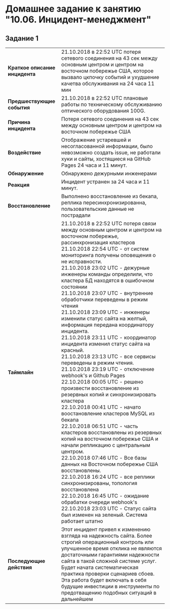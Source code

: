 # Домашнее задание к занятию "10.06. Инцидент-менеджмент"

## Задание 1
|                                |                                                              |
| ------------------------------ | ------------------------------------------------------------ |
| **Краткое описание инцидента** | 21.10.2018 в 22:52  UTC потеря сетевого соединения на 43 сек между основным центром и центром на восточном побережье США, которое вызвало цкпочку событий и ухудшение качетва обслуживания на 24 часа 11 мин |
| **Предшествующие события**     | 21.10.2018 в 22:52  UTC плановые работы по техническому обслуживанию оптического оборудования 100G. |
| **Причина инцидента**          | Потеря сетевого соединения на 43 сек между основным центром и центром на восточном побережье США |
| **Воздействие**                | Отображение  устаревшей и несогласованной информации, было невозможно создать issue, не работали хуки и сайты, хостящиеся на GitHub Pages 24 часа и 11 минут. |
| **Обнаружение**                | Обнаружено  дежурными инженерами |
| **Реакция**                    | Инцидент  устранен за 24 часа и 11 минут.        |
| **Восстановление**             | Выполнено  восстановление из бекапа, реплика пересинхронизированна, пользовательские данные не пострадали |
| **Таймлайн**                   | 21.10.2018 в 22:52 UTC  потеря связи между основным центром  и центром на восточном побережье, рассинхронизация кластеров<br/>21.10.2018 22:54 UTC - от систем мониторинга получены оповещения о не исправности.<br/>21.10.2018 23:02 UTC - дежурные инженеры команды определили, что кластера БД находятся в ошибочном состоянии<br/>21.10.2018 23:07 UTC - внутренние обработчики переведены в режим чтения <br/>21.10.2018 23:09 UTC -  инженеры изменили статус сайта на желтый, информация передана координатору инцидента.<br/>21.10.2018 23:11 UTC - координатор инцидента изменил статус сайта на красный.<br/>21.10.2018 23:13 UTC - все сервисы переведены в режим чтения.<br/>21.10.2018 23:19 UTC - отключение webhook's и Github Pages<br/>22.10.2018 00:05 UTC - решено произвести восстановление из резервных копий и синхронизировать кластера<br/>22.10.2018 00:41 UTC - начато воостановление кластеров MySQL из бекапа<br/>22.10.2018 06:51 UTC - часть кластеров восстановлены из резервных копий на восточном побережье США и начали репликацию с центральным центром.<br/>22.10.2018  07:46 UTC - Все базы данных на Восточном побережье США восстановлены.<br/>22.10.2018 16:24 UTC - все реплики синхронизированы, топология восстановлена<br/>22.10.2018 16:45 UTC - ожидание обрабатки очереди webhook's<br/>22.10.2018 23:03 UTC - Статус сайта был изменен на зеленый. Система работает штатно |
| **Последующие действия**       | Этот инцидент привел к изменению взгляда на надежность сайта. Более строгий операционный контроль или улучшенное время отклика не являются достаточными гарантиями надежности сайта в такой сложной системе услуг. Будет начата систематическая практика проверки сценариев сбоев. Эта работа будет включать в себя будущие инвестиции в инструменты по предотващению подобных ситуаций в дальнейшем |
